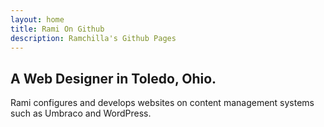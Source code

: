```yaml
---
layout: home
title: Rami On Github
description: Ramchilla's Github Pages
---
```


## A Web Designer in Toledo, Ohio.

<!-- Rami is a web developer and designer in Toledo, Ohio who contributes to bettering websites through logical information architecture and content planning. -->

Rami configures and develops websites on content management systems such as Umbraco and WordPress.
